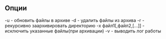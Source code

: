 
## Опции

-u - обновить файлы в архиве
-d - удалить файлы из архива
-r - рекурсивно заархивировать директорию
-x    файл1[,файл2,[...]] - исключить указанные файлы(при архивации)
-v - выводить лог работы